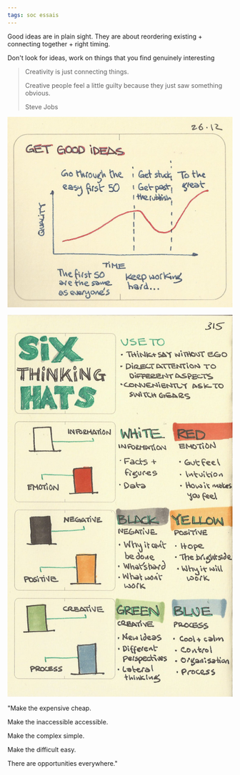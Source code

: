 ```yaml
---
tags: soc essais
---
```


Good ideas are in plain sight. They are about reordering existing + connecting together + right timing.

Don't look for ideas, work on things that you find genuinely interesting 

> Creativity is just connecting things. 
> 
> Creative people feel a little guilty because they just saw something obvious. 
> 
> Steve Jobs


![](/static/img/get-good-ideas.jpeg)

![](/static/img/six-hats.jpeg)


"Make the expensive cheap.

Make the inaccessible accessible.

Make the complex simple.

Make the difficult easy.

There are opportunities everywhere."

